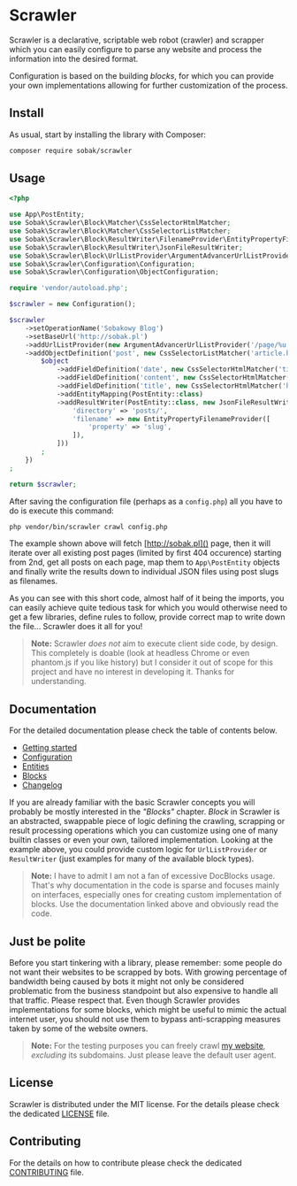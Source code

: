 # Scrawler
Scrawler is a declarative, scriptable web robot (crawler) and scrapper which
you can easily configure to parse any website and process the information into
the desired format.

Configuration is based on the building _blocks_, for which you can provide your
own implementations allowing for further customization of the process.

## Install
As usual, start by installing the library with Composer:

```bash
composer require sobak/scrawler
```

## Usage

```php
<?php

use App\PostEntity;
use Sobak\Scrawler\Block\Matcher\CssSelectorHtmlMatcher;
use Sobak\Scrawler\Block\Matcher\CssSelectorListMatcher;
use Sobak\Scrawler\Block\ResultWriter\FilenameProvider\EntityPropertyFilenameProvider;
use Sobak\Scrawler\Block\ResultWriter\JsonFileResultWriter;
use Sobak\Scrawler\Block\UrlListProvider\ArgumentAdvancerUrlListProvider;
use Sobak\Scrawler\Configuration\Configuration;
use Sobak\Scrawler\Configuration\ObjectConfiguration;

require 'vendor/autoload.php';

$scrawler = new Configuration();

$scrawler
    ->setOperationName('Sobakowy Blog')
    ->setBaseUrl('http://sobak.pl')
    ->addUrlListProvider(new ArgumentAdvancerUrlListProvider('/page/%u', 2))
    ->addObjectDefinition('post', new CssSelectorListMatcher('article.hentry'), function (ObjectConfiguration $object) {
        $object
            ->addFieldDefinition('date', new CssSelectorHtmlMatcher('time.entry-date'))
            ->addFieldDefinition('content', new CssSelectorHtmlMatcher('div.entry-content'))
            ->addFieldDefinition('title', new CssSelectorHtmlMatcher('h1.entry-title a'))
            ->addEntityMapping(PostEntity::class)
            ->addResultWriter(PostEntity::class, new JsonFileResultWriter([
                'directory' => 'posts/',
                'filename' => new EntityPropertyFilenameProvider([
                    'property' => 'slug',
                ]),
            ]))
        ;
    })
;

return $scrawler;
```

After saving the configuration file (perhaps as a `config.php`) all you have to
do is execute this command:

```bash
php vendor/bin/scrawler crawl config.php
```

The example shown above will fetch [http://sobak.pl]() page, then it will iterate
over all existing post pages (limited by first 404 occurence) starting from 2nd,
get all posts on each page, map them to `App\PostEntity` objects and finally write
the results down to individual JSON files using post slugs as filenames.

As you can see with this short code, almost half of it being the imports,
you can easily achieve quite tedious task for which you would otherwise need
to get a few libraries, define rules to follow, provide correct map to write
down the file... Scrawler does it all for you!

> **Note:** Scrawler _does not_ aim to execute client side code, by design.
> This completely is doable (look at headless Chrome or even phantom.js if
> you like history) but I consider it out of scope for this project and have
> no interest in developing it. Thanks for understanding.

## Documentation
For the detailed documentation please check the table of contents below.

- [Getting started](docs/getting-started.md)
- [Configuration](docs/configuration.md)
- [Entities](docs/entities.md)
- [Blocks](docs/blocks.md)
- [Changelog](CHANGELOG.md)

If you are already familiar with the basic Scrawler concepts you will probably
be mostly interested in the _"Blocks"_ chapter. _Block_ in Scrawler is an
abstracted, swappable piece of logic defining the crawling, scrapping or result
processing operations which you can customize using one of many builtin classes
or even your own, tailored implementation. Looking at the example above, you
could provide custom logic for `UrlListProvider` or `ResultWriter` (just
examples for many of the available block types).

> **Note:** I have to admit I am not a fan of excessive DocBlocks usage.
> That's why documentation in the code is sparse and focuses mainly
> on interfaces, especially ones for creating custom implementation
> of blocks. Use the documentation linked above and obviously read the
> code.

## Just be polite
Before you start tinkering with a library, please remember: some people do not want
their websites to be scrapped by bots. With growing percentage of bandwidth being
caused by bots it might not only be considered problematic from the business
standpoint but also expensive to handle all that traffic. Please respect that.
Even though Scrawler provides implementations for some blocks, which might be useful
to mimic the actual internet user, you should not use them to bypass anti-scrapping
measures taken by some of the website owners.

> **Note:** For the testing purposes you can freely crawl [my website](http://sobak.pl),
> _excluding_ its subdomains. Just please leave the default user agent.

## License
Scrawler is distributed under the MIT license. For the details please check the
dedicated [LICENSE](LICENSE.md) file.

## Contributing
For the details on how to contribute please check the dedicated
[CONTRIBUTING](CONTRIBUTING.md) file.
